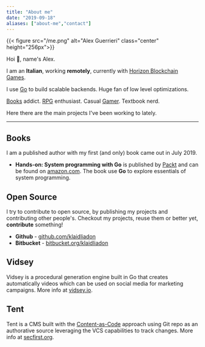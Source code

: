 ```yaml
---
title: "About me"
date: "2019-09-18"
aliases: ["about-me","contact"]
---
```


{{< figure src="/me.png" alt="Alex Guerrieri" class="center" height="256px">}}

Hoi :wave:, name's Alex.

I am an **Italian**, working **remotely**, currently with [Horizon Blockchain Games](https://horizon.io/ "Horizon Blockchain Games").

I use [Go](https://golang.org "Golang") to build scalable backends. Huge fan of low level optimizations.

[Books](https://www.goodreads.com/klaidliadon "Good Reads") addict. [RPG](https://app.roll20.net/users/120129/klaid-liadon "Roll20") enthusiast. Casual [Gamer](http://steamcommunity.com/id/KlaidLiadon/ "Steam"). Textbook nerd.

Here there are the main projects I've been working to lately.

---

## Books

I am a published author with my first (and only) book came out in July 2019.

- **Hands-on: System programming with Go** is published by [Packt](https://packtpub.com) and can be found on [amazon.com](https://amzn.to/2ZSLWzj "System programming"). The book use **Go** to explore essentials of system programming.

## Open Source

I try to contribute to open source, by publishing my projects and contributing other people's. Checkout my projects, reuse them or better yet, **contribute** something!

* **Github** - [github.com/klaidliadon](https://github.com/klaidliadon "Github")
* **Bitbucket** - [bitbucket.org/klaidliadon](https://bitbucket.org/klaidliadon/ "Bitbucket")

## Vidsey

Vidsey is a procedural generation engine built in Go that creates automatically videos which can be used on social media for marketing campaigns. More info at [vidsey.io](https://vidsey.io "Vidsey").

## Tent

Tent is a CMS built with the [Content-as-Code](http://iilab.github.io/contentascode/) approach using Git repo as an authorative source leveraging the VCS capabilities to track changes. More info at [secfirst.org](https://secfirst.org/tent "Security First").
